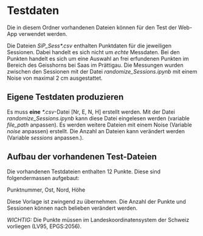 # Testdaten
Die in diesem Ordner vorhandenen Dateien können für den Test der Web-App verwendet werden.

Die Dateien _SiP_Sess*.csv_ enthalten Punktdaten für die jeweiligen Sessionen. Dabei handelt es sich nicht um _echte_ Messdaten. Bei den Punkten handelt es sich um eine Auswahl an frei erfundenen Punkten im Bereich des Geisshorns bei Saas im Prättigau. Die Messungen wurden zwischen den Sessionen mit der Datei _randomize_Sessions.ipynb_ mit einem Noise von maximal 2 cm ausgestattet.

## Eigene Testdaten produzieren
Es muss **eine** _*.csv_-Datei [Nr, E, N, H] erstellt werden. Mit der Datei _randomize_Sessions.ipynb_ kann diese Datei eingelesen werden (variable _file_path_ anpassen). Es werden weitere Dateien mit einem Noise (Variable _noise_ anpassen) erstellt. Die Anzahl an Dateien kann verändert werden (Variable _sessions_ anpassen.).

## Aufbau der vorhandenen Test-Dateien
Die vorhandenen Testdateien enthalten 12 Punkte. Diese sind folgendermassen aufgebaut:

Punktnummer, Ost, Nord, Höhe

Diese Vorlage ist zwingend zu übernehmen. Die Anzahl der Punkte und Sessionen können nach belieben verändert werden.

_WICHTIG:_ Die Punkte müssen im Landeskoordinatensystem der Schweiz vorliegen (LV95, EPGS:2056).
